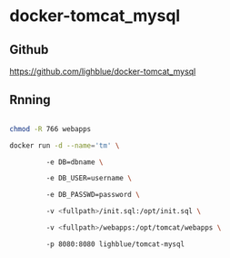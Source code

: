 # docker-tomcat_mysql

## Github

https://github.com/lighblue/docker-tomcat_mysql



## Rnning

```bash

chmod -R 766 webapps

docker run -d --name='tm' \

         -e DB=dbname \

         -e DB_USER=username \

         -e DB_PASSWD=password \

         -v <fullpath>/init.sql:/opt/init.sql \

         -v <fullpath>/webapps:/opt/tomcat/webapps \ 

         -p 8080:8080 lighblue/tomcat-mysql
```
